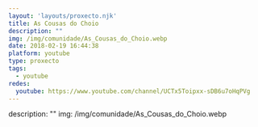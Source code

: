 ```yaml
---
layout: 'layouts/proxecto.njk'
title: As Cousas do Choio
description: ""
img: /img/comunidade/As_Cousas_do_Choio.webp
date: 2018-02-19 16:44:38
platform: youtube
type: proxecto
tags:
  - youtube
redes:
  youtube: https://www.youtube.com/channel/UCTx5Toipxx-sDB6u7oHqPVg
---
```

description: ""
img: /img/comunidade/As_Cousas_do_Choio.webp
